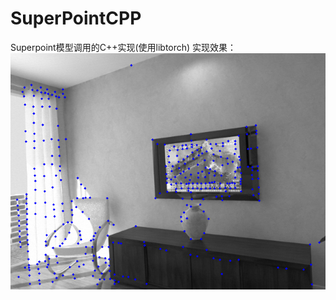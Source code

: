 # SuperPointCPP
Superpoint模型调用的C++实现(使用libtorch)
实现效果：
![](https://raw.githubusercontent.com/konan6915/SuperPointCPP/main/export/250.png)
